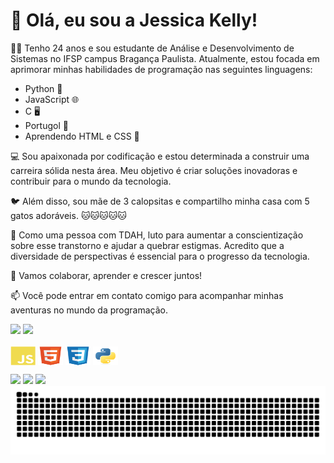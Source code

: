 
<h1>👋 Olá, eu sou a Jessica Kelly!</h1>

👩‍💻 Tenho 24 anos e sou estudante de Análise e Desenvolvimento de Sistemas no IFSP campus Bragança Paulista. Atualmente, estou focada em aprimorar minhas habilidades de programação nas seguintes linguagens:
- Python 🐍
- JavaScript 🌐
- C 🖥️
- Portugol 📝
- Aprendendo HTML e CSS 🎨

💻 Sou apaixonada por codificação e estou determinada a construir uma carreira sólida nesta área. Meu objetivo é criar soluções inovadoras e contribuir para o mundo da tecnologia.

🐦 Além disso, sou mãe de 3 calopsitas e compartilho minha casa com 5 gatos adoráveis. 🐱🐱🐱🐱🐱

🧠 Como uma pessoa com TDAH, luto para aumentar a conscientização sobre esse transtorno e ajudar a quebrar estigmas. Acredito que a diversidade de perspectivas é essencial para o progresso da tecnologia.

🌟 Vamos colaborar, aprender e crescer juntos!

📫 Você pode entrar em contato comigo para acompanhar minhas aventuras no mundo da programação.

<div>
<img width="39.4%" src="https://github-readme-stats.vercel.app/api?username=jessicakellyjkx&bg_color=30,000000,FF1261&title_color=fff&text_color=fff&include_all_commits=true&count_private=true"/>
<img width="57%" src="https://github-readme-stats.vercel.app/api/top-langs/?username=jessicakellyjkx&layout=pie&langs_count-16&bg_color=30,FF1261,000000&title_color=fff&text_color=fff"/>
</div>



<div style="display: inline_block"><br>
  <img align="center" alt="Rafa-Js" height="30" width="40" src="https://raw.githubusercontent.com/devicons/devicon/master/icons/javascript/javascript-plain.svg">
  <img align="center" alt="Rafa-HTML" height="30" width="40" src="https://raw.githubusercontent.com/devicons/devicon/master/icons/html5/html5-original.svg">
  <img align="center" alt="Rafa-CSS" height="30" width="40" src="https://raw.githubusercontent.com/devicons/devicon/master/icons/css3/css3-original.svg">
  <img align="center" alt="Rafa-Python" height="30" width="40" src="https://raw.githubusercontent.com/devicons/devicon/master/icons/python/python-original.svg">
</div>
<p></p> 
<div> 
  <a href="https://www.instagram.com/jessicakellyjkx/" target="_blank"><img src="https://img.shields.io/badge/-Instagram-%23E4405F?style=for-the-badge&logo=instagram&logoColor=white" target="_blank"></a>
  <a href = "mailto:jessicakellyjk2019@gmail.com"><img src="https://img.shields.io/badge/-Gmail-%23333?style=for-the-badge&logo=gmail&logoColor=white" target="_blank"></a>
  <a href="https://www.linkedin.com/in/jessicakellyjkx/" target="_blank"><img src="https://img.shields.io/badge/-LinkedIn-%230077B5?style=for-the-badge&logo=linkedin&logoColor=white" target="_blank"></a> 
  
</div>

<picture>
  <source media="(prefers-color-scheme: dark)" srcset="https://raw.githubusercontent.com/jessicakellyjkx/jessicakellyjkx/output/github-contribution-grid-snake-dark.svg">
  <source media="(prefers-color-scheme: light)" srcset="https://raw.githubusercontent.com/jessicakellyjkx/jessicakellyjkx/output/github-contribution-grid-snake.svg">
  <img alt="github contribution grid snake animation" src="https://raw.githubusercontent.com/jessicakellyjkx/jessicakellyjkx/output/github-contribution-grid-snake.svg">
</picture>
